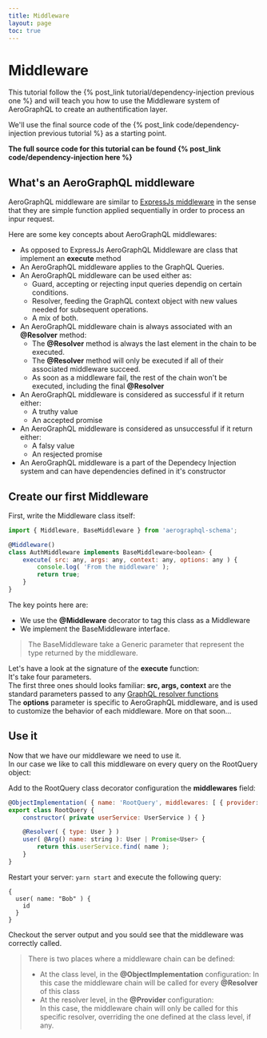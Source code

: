 ```yaml
---
title: Middleware
layout: page
toc: true
---
```


# Middleware

This tutorial follow the {% post_link tutorial/dependency-injection previous one %} and will teach you how to use the Middleware system of AeroGraphQL to create an authentification layer.

We'll use the final source code of the {% post_link code/dependency-injection previous tutorial %} as a starting point.

**The full source code for this tutorial can be found {% post_link code/dependency-injection here %}**

## What's an AeroGraphQL middleware

AeroGraphQL middleware are similar to [ExpressJs middleware](https://www.safaribooksonline.com/blog/2014/03/10/express-js-middleware-demystified/) in the sense that they are simple function applied sequentially in order to process an inpur request.

Here are some key concepts about AeroGraphQL middlewares:

* As opposed to ExpressJs AeroGraphQL Middleware are class that implement an **execute** method
* An AeroGraphQL middleware applies to the GraphQL Queries.
* An AeroGraphQL middleware can be used either as:
    * Guard, accepting or rejecting input queries dependig on certain conditions.
    * Resolver, feeding the GraphQL context object with new values needed for subsequent operations.
    * A mix of both.
* An AeroGraphQL middleware chain is always associated with an **@Resolver** method:
    * The **@Resolver** method is always the last element in the chain to be executed.
    * The **@Resolver** method will only be executed if all of their associated middleware succeed.
    * As soon as a middleware fail, the rest of the chain won't be executed, including the final **@Resolver**
* An AeroGraphQL middleware is considered as successful if it return either:
    * A truthy value
    * An accepted promise
* An AeroGraphQL middleware is considered as unsuccessful if it return either:
    * A falsy value
    * An resjected promise
* An AeroGraphQL middleware is a part of the Dependecy Injection system and can have dependencies defined in it's constructor

## Create our first Middleware

First, write the Middleware class itself:

```javascript
import { Middleware, BaseMiddleware } from 'aerographql-schema';

@Middleware()
class AuthMiddleware implements BaseMiddleware<boolean> {
    execute( src: any, args: any, context: any, options: any ) {
        console.log( 'From the middleware' );
        return true;
    }
}
```

The key points here are:
* We use the **@Middleware** decorator to tag this class as a Middleware
* We implement the BaseMiddleware interface.

> The BaseMiddleware take a Generic parameter that represent the type returned by the middleware.

Let's have a look at the signature of the **execute** function:  
It's take four parameters.  
The first three ones should looks familiar:
**src, args, context** are the standard parameters passed to any [GraphQL resolver functions](http://graphql.org/learn/execution/#root-fields-resolvers)  
The **options** parameter is specific to AeroGraphQL middleware, and is used to customize the behavior of each middleware. More on that soon...

## Use it

Now that we have our middleware we need to use it.  
In our case we like to call this middleware on every query on the RootQuery object:

Add to the RootQuery class decorator configuration the **middlewares** field:


```javascript
@ObjectImplementation( { name: 'RootQuery', middlewares: [ { provider: AuthMiddleware } ]  } )
export class RootQuery {
    constructor( private userService: UserService ) { }

    @Resolver( { type: User } )
    user( @Arg() name: string ): User | Promise<User> {
        return this.userService.find( name );
    }
}
```

Restart your server: `yarn start` and execute the following query: 
```
{
  user( name: "Bob" ) {
    id
  }
}
```
Checkout the server output and you sould see that the middleware was correctly called.

> There is two places where a middleware chain can be defined:
> * At the class level, in the **@ObjectImplementation** configuration: 
In this case the middleware chain will be called for every **@Resolver** of this class
> * At the resolver level, in the **@Provider** configuration:  
In this case, the middleware chain will only be called for this specific resolver, overriding the one defined at the class level, if  any.
